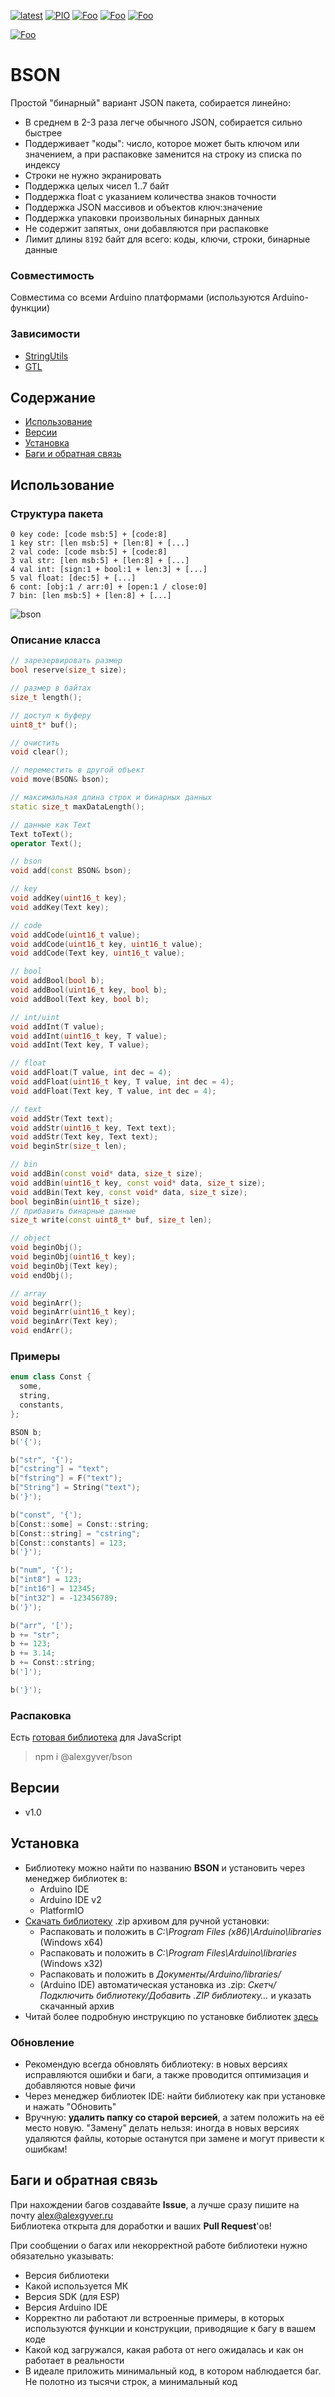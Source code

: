 [![latest](https://img.shields.io/github/v/release/GyverLibs/BSON.svg?color=brightgreen)](https://github.com/GyverLibs/BSON/releases/latest/download/BSON.zip)
[![PIO](https://badges.registry.platformio.org/packages/gyverlibs/library/BSON.svg)](https://registry.platformio.org/libraries/gyverlibs/BSON)
[![Foo](https://img.shields.io/badge/Website-AlexGyver.ru-blue.svg?style=flat-square)](https://alexgyver.ru/)
[![Foo](https://img.shields.io/badge/%E2%82%BD%24%E2%82%AC%20%D0%9F%D0%BE%D0%B4%D0%B4%D0%B5%D1%80%D0%B6%D0%B0%D1%82%D1%8C-%D0%B0%D0%B2%D1%82%D0%BE%D1%80%D0%B0-orange.svg?style=flat-square)](https://alexgyver.ru/support_alex/)
[![Foo](https://img.shields.io/badge/README-ENGLISH-blueviolet.svg?style=flat-square)](https://github-com.translate.goog/GyverLibs/BSON?_x_tr_sl=ru&_x_tr_tl=en)  

[![Foo](https://img.shields.io/badge/ПОДПИСАТЬСЯ-НА%20ОБНОВЛЕНИЯ-brightgreen.svg?style=social&logo=telegram&color=blue)](https://t.me/GyverLibs)

# BSON
Простой "бинарный" вариант JSON пакета, собирается линейно:
- В среднем в 2-3 раза легче обычного JSON, собирается сильно быстрее
- Поддерживает "коды": число, которое может быть ключом или значением, а при распаковке заменится на строку из списка по индексу
- Строки не нужно экранировать
- Поддержка целых чисел 1..7 байт
- Поддержка float с указанием количества знаков точности
- Поддержка JSON массивов и объектов ключ:значение
- Поддержка упаковки произвольных бинарных данных
- Не содержит запятых, они добавляются при распаковке
- Лимит длины `8192` байт для всего: коды, ключи, строки, бинарные данные

### Совместимость
Совместима со всеми Arduino платформами (используются Arduino-функции)

### Зависимости
- [StringUtils](https://github.com/GyverLibs/StringUtils)
- [GTL](https://github.com/GyverLibs/GTL)

## Содержание
- [Использование](#usage)
- [Версии](#versions)
- [Установка](#install)
- [Баги и обратная связь](#feedback)

<a id="usage"></a>

## Использование
### Структура пакета
```
0 key code: [code msb:5] + [code:8]
1 key str: [len msb:5] + [len:8] + [...]
2 val code: [code msb:5] + [code:8]
3 val str: [len msb:5] + [len:8] + [...]
4 val int: [sign:1 + bool:1 + len:3] + [...]
5 val float: [dec:5] + [...]
6 cont: [obj:1 / arr:0] + [open:1 / close:0]
7 bin: [len msb:5] + [len:8] + [...]
```

![bson](/docs/bson.png)

### Описание класса
```cpp
// зарезервировать размер
bool reserve(size_t size);

// размер в байтах
size_t length();

// доступ к буферу
uint8_t* buf();

// очистить
void clear();

// переместить в другой объект
void move(BSON& bson);

// максимальная длина строк и бинарных данных
static size_t maxDataLength();

// данные как Text
Text toText();
operator Text();

// bson
void add(const BSON& bson);

// key
void addKey(uint16_t key);
void addKey(Text key);

// code
void addCode(uint16_t value);
void addCode(uint16_t key, uint16_t value);
void addCode(Text key, uint16_t value);

// bool
void addBool(bool b);
void addBool(uint16_t key, bool b);
void addBool(Text key, bool b);

// int/uint
void addInt(T value);
void addInt(uint16_t key, T value);
void addInt(Text key, T value);

// float
void addFloat(T value, int dec = 4);
void addFloat(uint16_t key, T value, int dec = 4);
void addFloat(Text key, T value, int dec = 4);

// text
void addStr(Text text);
void addStr(uint16_t key, Text text);
void addStr(Text key, Text text);
void beginStr(size_t len);

// bin
void addBin(const void* data, size_t size);
void addBin(uint16_t key, const void* data, size_t size);
void addBin(Text key, const void* data, size_t size);
bool beginBin(uint16_t size);
// прибавить бинарные данные
size_t write(const uint8_t* buf, size_t len);

// object
void beginObj();
void beginObj(uint16_t key);
void beginObj(Text key);
void endObj();

// array
void beginArr();
void beginArr(uint16_t key);
void beginArr(Text key);
void endArr();
```

### Примеры
```cpp
enum class Const {
  some,
  string,
  constants,
};

BSON b;
b('{');

b("str", '{');
b["cstring"] = "text";
b["fstring"] = F("text");
b["String"] = String("text");
b('}');

b("const", '{');
b[Const::some] = Const::string;
b[Const::string] = "cstring";
b[Const::constants] = 123;
b('}');

b("num", '{');
b["int8"] = 123;
b["int16"] = 12345;
b["int32"] = -123456789;
b('}');

b("arr", '[');
b += "str";
b += 123;
b += 3.14;
b += Const::string;
b(']');

b('}');
```

### Распаковка
Есть [готовая библиотека](https://github.com/GyverLibs/bson.js) для JavaScript

> npm i @alexgyver/bson

<a id="versions"></a>

## Версии
- v1.0

<a id="install"></a>
## Установка
- Библиотеку можно найти по названию **BSON** и установить через менеджер библиотек в:
    - Arduino IDE
    - Arduino IDE v2
    - PlatformIO
- [Скачать библиотеку](https://github.com/GyverLibs/BSON/archive/refs/heads/main.zip) .zip архивом для ручной установки:
    - Распаковать и положить в *C:\Program Files (x86)\Arduino\libraries* (Windows x64)
    - Распаковать и положить в *C:\Program Files\Arduino\libraries* (Windows x32)
    - Распаковать и положить в *Документы/Arduino/libraries/*
    - (Arduino IDE) автоматическая установка из .zip: *Скетч/Подключить библиотеку/Добавить .ZIP библиотеку…* и указать скачанный архив
- Читай более подробную инструкцию по установке библиотек [здесь](https://alexgyver.ru/arduino-first/#%D0%A3%D1%81%D1%82%D0%B0%D0%BD%D0%BE%D0%B2%D0%BA%D0%B0_%D0%B1%D0%B8%D0%B1%D0%BB%D0%B8%D0%BE%D1%82%D0%B5%D0%BA)
### Обновление
- Рекомендую всегда обновлять библиотеку: в новых версиях исправляются ошибки и баги, а также проводится оптимизация и добавляются новые фичи
- Через менеджер библиотек IDE: найти библиотеку как при установке и нажать "Обновить"
- Вручную: **удалить папку со старой версией**, а затем положить на её место новую. "Замену" делать нельзя: иногда в новых версиях удаляются файлы, которые останутся при замене и могут привести к ошибкам!

<a id="feedback"></a>

## Баги и обратная связь
При нахождении багов создавайте **Issue**, а лучше сразу пишите на почту [alex@alexgyver.ru](mailto:alex@alexgyver.ru)  
Библиотека открыта для доработки и ваших **Pull Request**'ов!

При сообщении о багах или некорректной работе библиотеки нужно обязательно указывать:
- Версия библиотеки
- Какой используется МК
- Версия SDK (для ESP)
- Версия Arduino IDE
- Корректно ли работают ли встроенные примеры, в которых используются функции и конструкции, приводящие к багу в вашем коде
- Какой код загружался, какая работа от него ожидалась и как он работает в реальности
- В идеале приложить минимальный код, в котором наблюдается баг. Не полотно из тысячи строк, а минимальный код
